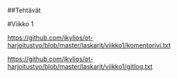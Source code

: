 ##Tehtävät

#Viikko 1

https://github.com/ikylios/ot-harjoitustyo/blob/master/laskarit/viikko1/komentorivi.txt

https://github.com/ikylios/ot-harjoitustyo/blob/master/laskarit/viikko1/gitlog.txt


